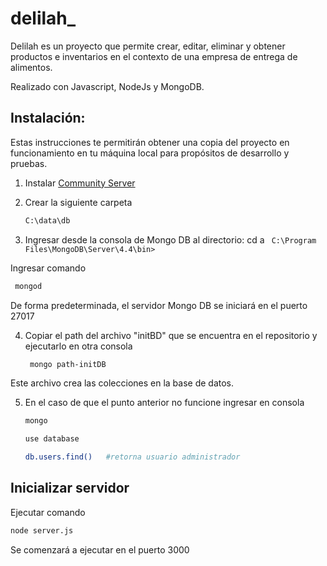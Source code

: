 # delilah_

Delilah es un proyecto que permite crear, editar, eliminar y obtener productos e inventarios en el contexto de una empresa de entrega de alimentos.


Realizado con Javascript, NodeJs y MongoDB.

## Instalación:
Estas instrucciones te permitirán obtener una copia del proyecto en funcionamiento en tu máquina local para propósitos de desarrollo y pruebas.

1) Instalar [Community Server](https://www.mongodb.com/) 


2) Crear la siguiente carpeta

    ```bash
    C:\data\db
     ```
3) Ingresar desde la consola de Mongo DB al directorio:
cd a ``` C:\Program Files\MongoDB\Server\4.4\bin>```


 Ingresar comando 
 
 ```bash 
  mongod
  ```
 
 
  De forma predeterminada, el servidor Mongo DB se iniciará en el puerto 27017

4) Copiar el path del archivo "initBD" que se encuentra en el repositorio y ejecutarlo en otra consola


     ```bash
      mongo path-initDB
     ```
     
Este archivo crea las colecciones en la base de datos. 

5) En el caso de que el punto anterior no funcione ingresar en consola


    ```bash
    mongo
    ```



      ```bash 
      use database
      ```
      
      
      
      
      ``` bash
      db.users.find()   #retorna usuario administrador 
      ``` 
  
 
 
 ## Inicializar servidor 
 
 Ejecutar comando 
 ``` bash
 node server.js
  ```
 
 
 
 
 Se comenzará a ejecutar en el puerto 3000
